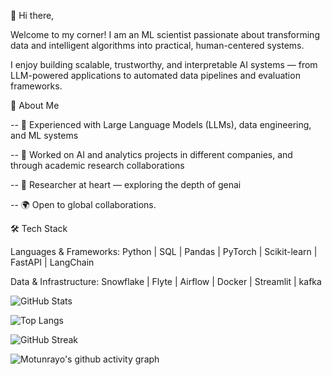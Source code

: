 👋 Hi there,

Welcome to my corner! I am an ML scientist passionate about transforming data and intelligent algorithms into practical, human-centered systems.

I enjoy building scalable, trustworthy, and interpretable AI systems — from LLM-powered applications to automated data pipelines and evaluation frameworks.

🚀 About Me

-- 🤖 Experienced with Large Language Models (LLMs), data engineering, and ML systems

-- 💼 Worked on AI and analytics projects in different companies, and through academic research collaborations

-- 🧠 Researcher at heart — exploring the depth of genai

-- 🌍 Open to global collaborations.


🛠️ Tech Stack

Languages & Frameworks:
Python | SQL | Pandas | PyTorch | Scikit-learn | FastAPI | LangChain 

Data & Infrastructure:
Snowflake | Flyte | Airflow | Docker | Streamlit | kafka


![GitHub Stats](https://github-readme-stats.vercel.app/api?username=Motunrayo244&show_icons=true&theme=radical)

![Top Langs](https://github-readme-stats.vercel.app/api/top-langs/?username=Motunrayo244&layout=compact&theme=radical)

![GitHub Streak](https://streak-stats.demolab.com/?user=Motunrayo244&theme=radical)

![Motunrayo's github activity graph](https://github-readme-activity-graph.vercel.app/graph?username=Motunrayo244&theme=radical)

